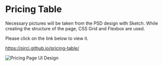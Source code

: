 # Pricing Table


Necessary pictures will be taken from the PSD design with Sketch.
While creating the structure of the page, CSS Grid and Flexbox are used.

Please click on the link below to view it.

https://pirci.github.io/pricing-table/


![Pricing Page UI Design](https://user-images.githubusercontent.com/43238947/111435290-e532e600-8700-11eb-9bf7-18a9f598ef0f.png)

